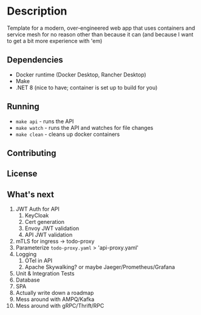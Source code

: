 # Description

Template for a modern, over-engineered web app that uses containers and service mesh for no reason other than because it can (and because I want to get a bit more experience with 'em)

## Dependencies

- Docker runtime (Docker Desktop, Rancher Desktop)
- Make
- .NET 8 (nice to have; container is set up to build for you)

## Running

- `make api` - runs the API
- `make watch` - runs the API and watches for file changes
- `make clean` - cleans up docker containers

## Contributing

## License

## What's next

1. JWT Auth for API
   1. KeyCloak
   2. Cert generation
   3. Envoy JWT validation
   4. API JWT validation
2. mTLS for ingress -> todo-proxy
3. Parameterize `todo-proxy.yaml` > 'api-proxy.yaml'
4. Logging
   1. OTel in API
   2. Apache Skywalking? or maybe Jaeger/Prometheus/Grafana
5. Unit & Integration Tests
6. Database
7. SPA
8. Actually write down a roadmap
9. Mess around with AMPQ/Kafka
10. Mess around with gRPC/Thrift/RPC
